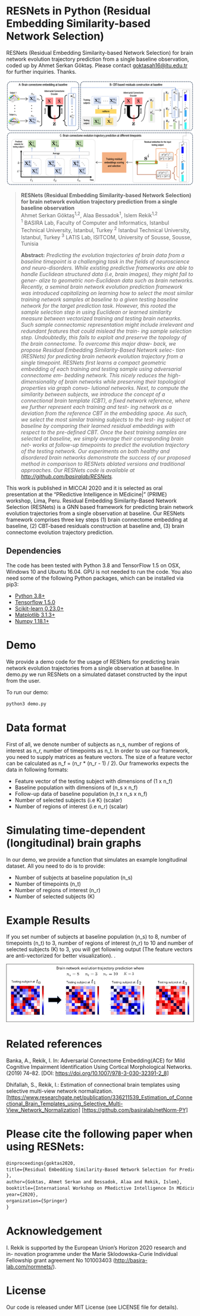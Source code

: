# RESNets in Python (Residual Embedding Similarity-based Network Selection)
RESNets (Residual Embedding Similarity-based Network Selection) for brain network evolution trajectory prediction from a single baseline observation, coded up by Ahmet Serkan Göktaş. Please contact goktasah16@itu.edu.tr for further inquiries. Thanks. 

![RESNets pipeline](mainfigure.png)

> **RESNets (Residual Embedding Similarity-based Network Selection) for brain network evolution trajectory prediction from a single baseline observation** <br/>
> Ahmet Serkan Göktaş<sup>1,2</sup>, Alaa Bessadok<sup>1</sup>, Islem Rekik<sup>1,2</sup><br/>
> <sup>1</sup> BASIRA Lab, Faculty of Computer and Informatics, Istanbul Technical University, Istanbul, Turkey
> <sup>2</sup> Istanbul Technical University, Istanbul, Turkey
> <sup>3</sup> LATIS Lab, ISITCOM, University of Sousse, Sousse, Tunisia
>
> **Abstract:** *Predicting the evolution trajectories of brain data from a baseline timepoint is a challenging task in the fields of neuroscience and neuro-disorders. While existing predictive frameworks are able to handle Euclidean structured data (i.e, brain images), they might fail to gener- alize to geometric non-Euclidean data such as brain networks. Recently, a seminal brain network evolution prediction framework was introduced capitalizing on learning how to select the most similar training network samples at baseline to a given testing baseline network for the target prediction task. However, this rooted the sample selection step in using Euclidean or learned similarity measure between vectorized training and testing brain networks. Such sample connectomic representation might include irrelevant and redundant features that could mislead the train- ing sample selection step. Undoubtedly, this fails to exploit and preserve the topology of the brain connectome. To overcome this major draw- back, we propose Residual Embedding Similarity-Based Network selec- tion (RESNets) for predicting brain network evolution trajectory from a single timepoint. RESNets first learns a compact geometric embedding of each training and testing sample using adversarial connectome em- bedding network. This nicely reduces the high-dimensionality of brain networks while preserving their topological properties via graph convo- lutional networks. Next, to compute the similarity between subjects, we introduce the concept of a connectional brain template (CBT), a fixed network reference, where we further represent each training and test- ing network as a deviation from the reference CBT in the embedding space. As such, we select the most similar training subjects to the test- ing subject at baseline by comparing their learned residual embeddings with respect to the pre-defined CBT. Once the best training samples are selected at baseline, we simply average their corresponding brain net- works at follow-up timepoints to predict the evolution trajectory of the testing network. Our experiments on both healthy and disordered brain networks demonstrate the success of our proposed method in comparison to RESNets ablated versions and traditional approaches. Our RESNets code is available at http://github.com/basiralab/RESNets.*


This work is published in MICCAI 2020 and it is selected as oral presentation at the “PRedictive Intelligence in MEdicine|” (PRIME) workshop, Lima, Peru. Residual Embedding Similarity-Based Network Selection (RESNets) is a GNN based framework for predicting brain network evolution trajectories from a single observation at baseline. Our RESNets framework comprises three key steps (1) brain connectome embedding at baseline, (2) CBT-based residuals construction at baseline and, (3) brain connectome evolution trajectory prediction.

## Dependencies

The code has been tested with Python 3.8 and TensorFlow 1.5 on OSX, Windows 10 and Ubuntu 16.04. GPU is not needed to run the code. You also need some of the following Python packages, which can be installed via pip3:


* [Python 3.8+](https://www.python.org/)
* [Tensorflow 1.5.0](https://www.tensorflow.org/)
* [Scikit-learn 0.23.0+](https://scikit-learn.org/stable/)
* [Matplotlib 3.1.3+](https://matplotlib.org/)
* [Numpy 1.18.1+](https://numpy.org/)

# Demo

We provide a demo code for the usage of RESNets for predicting brain network evolution trajectories from a single observation at baseline. In demo.py we run RESNets on a simulated dataset constructed by the input from the user.

To run our demo:
```bash
python3 demo.py
```

# Data format

First of all, we denote number of subjects as n_s, number of regions of interest as n_r, number of timepoints as n_t. In order to use our framework, you need to supply matrices as feature vectors. The size of a feature vector can
be calculated as n_f = (n_r * (n_r - 1) / 2). Our frameworks expects the data in following formats:

* Feature vector of the testing subject with dimensions of (1 x n_f) 
* Baseline population with dimensions of (n_s x n_f)
* Follow-up data of baseline population (n_t x n_s x n_f)<br/>
* Number of selected subjects (i.e K) (scalar)
* Number of regions of interest (i.e n_r) (scalar)


# Simulating time-dependent (longitudinal) brain graphs

In our demo, we provide a function that simulates an example longitudinal dataset. All you need to do is to provide:
* Number of subjects at baseline population (n_s)
* Number of timepoints (n_t)
* Number of regions of interest (n_r)
* Number of selected subjects (K)


# Example Results
If you set number of subjects at baseline population (n_s) to 8, number of timepoints (n_t) to 3, number of regions of interest (n_r) to 10 and number of selected subjects (K) to 3, you will get following output (The feature vectors are anti-vectorized for better visualization).
.


<p align="center">
  <img src="ex_results.png">
</p>

# Related references

Banka, A., Rekik, I. In: Adversarial Connectome Embedding(ACE) for Mild Cognitive Impairment Identification Using Cortical Morphological Networks. (2019) 74–82. [DOI: https://doi.org/10.1007/978-3-030-32391-2_8]

Dhifallah, S., Rekik, I.: Estimation of connectional brain templates using selective multi-view network normalization. [https://www.researchgate.net/publication/336211539_Estimation_of_Connectional_Brain_Templates_using_Selective_Multi-View_Network_Normalization] [https://github.com/basiralab/netNorm-PY]

# Please cite the following paper when using RESNets:

```latex
@inproceedings{goktas2020,
title={Residual Embedding Similarity-Based Network Selection for Predicting Brain Network Evolution Trajectory from a Single Observation
},
author={Goktas, Ahmet Serkan and Bessadok, Alaa and Rekik, Islem},
booktitle={International Workshop on PRedictive Intelligence In MEdicine},
year={2020},
organization={Springer}
}
```

# Acknowledgement

I. Rekik is supported by the European Union’s Horizon 2020 research and in- novation programme under the Marie Sklodowska-Curie Individual Fellowship grant agreement No 101003403 (http://basira-lab.com/normnets/).


# License
Our code is released under MIT License (see LICENSE file for details).






